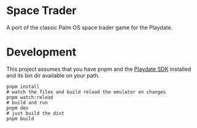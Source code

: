 # Space Trader

A port of the classic Palm OS space trader game for the Playdate.

# Development

This project assumes that you have pnpm and the [Playdate SDK](https://play.date/dev/) installed and its bin dir available on your path.

```shell
pnpm install
# watch the files and build reload the emulator on changes 
pnpm watch:reload
# build and run
pnpm dev
# just build the dist
pnpm build
```
